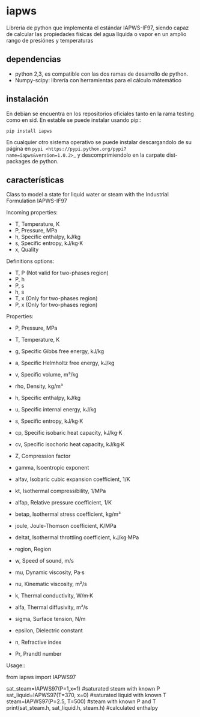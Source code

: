 iapws
=====

Librería de python que implementa el estándar IAPWS-IF97, siendo capaz de calcular las propiedades físicas del agua líquida o vapor en un amplio rango de presiónes y temperaturas


dependencias
--------------------

* python 2,3, es compatible con las dos ramas de desarrollo de python.
* Numpy-scipy: librería con herramientas para el cálculo mátemático


instalación
--------------------

En debian se encuentra en los repositorios oficiales tanto en la rama testing como en sid. En estable se puede instalar usando pip::

	pip install iapws

En cualquier otro sistema operativo se puede instalar descargandolo de su página en `pypi <https://pypi.python.org/pypi?name=iapws&version=1.0.2>`_
y descomprimiendolo en la carpate dist-packages de python.


características
--------------------

Class to model a state for liquid water or steam with the Industrial Formulation IAPWS-IF97

Incoming properties:

* T, Temperature, K
* P, Pressure, MPa
* h, Specific enthalpy, kJ/kg
* s, Specific entropy, kJ/kg·K
* x, Quality
    
Definitions options:

* T, P (Not valid for two-phases region)
* P, h
* P, s
* h, s
* T, x (Only for two-phases region)
* P, x (Only for two-phases region)
    
Properties:

* P, Pressure, MPa
* T, Temperature, K
* g, Specific Gibbs free energy, kJ/kg
* a, Specific Helmholtz free energy, kJ/kg
* v, Specific volume, m³/kg
* rho, Density, kg/m³
* h, Specific enthalpy, kJ/kg
* u, Specific internal energy, kJ/kg
* s, Specific entropy, kJ/kg·K
* cp, Specific isobaric heat capacity, kJ/kg·K
* cv, Specific isochoric heat capacity, kJ/kg·K
* Z, Compression factor
* gamma, Isoentropic exponent
* alfav, Isobaric cubic expansion coefficient, 1/K
* kt, Isothermal compressibility, 1/MPa
* alfap, Relative pressure coefficient, 1/K
* betap, Isothermal stress coefficient, kg/m³
* joule, Joule-Thomson coefficient, K/MPa
* deltat, Isothermal throttling coefficient, kJ/kg·MPa
* region, Region
    
* w, Speed of sound, m/s
* mu, Dynamic viscosity, Pa·s
* nu, Kinematic viscosity, m²/s
* k, Thermal conductivity, W/m·K
* alfa, Thermal diffusivity, m²/s
* sigma, Surface tension, N/m
* epsilon, Dielectric constant
* n, Refractive index
* Pr, Prandtl number



Usage::


   from iapws import IAPWS97

   sat_steam=IAPWS97(P=1,x=1)                #saturated steam with known P
   sat_liquid=IAPWS97(T=370, x=0)            #saturated liquid with known T
   steam=IAPWS97(P=2.5, T=500)               #steam with known P and T
   print(sat_steam.h, sat_liquid.h, steam.h) #calculated enthalpy

